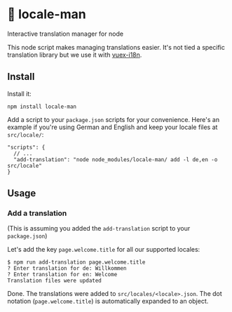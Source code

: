 # 👮 locale-man
Interactive translation manager for node

This node script makes managing translations easier. It's not tied a specific translation library but we use it with [vuex-i18n](https://github.com/dkfbasel/vuex-i18n).

## Install

Install it:
```
npm install locale-man
```

Add a script to your `package.json` scripts for your convenience. Here's an example if you're using German and English and keep your locale files at `src/locale/`:
```
"scripts": {
  // ...
  "add-translation": "node node_modules/locale-man/ add -l de,en -o src/locale"
}
```

## Usage

### Add a translation

(This is assuming you added the `add-translation` script to your `package.json`)

Let's add the key `page.welcome.title` for all our supported locales:

```
$ npm run add-translation page.welcome.title
? Enter translation for de: Willkommen
? Enter translation for en: Welcome
Translation files were updated
```

Done. The translations were added to `src/locales/<locale>.json`. The dot notation (`page.welcome.title`) is automatically expanded to an object.
